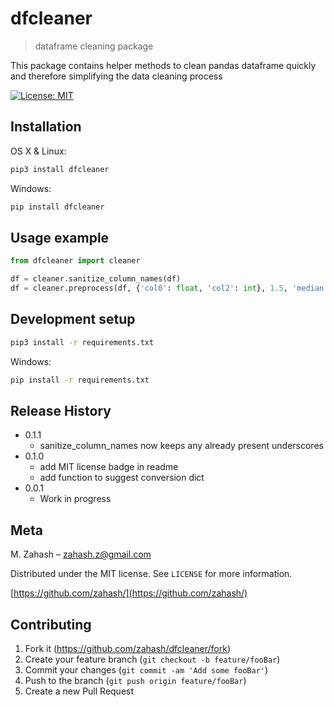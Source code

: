 # dfcleaner

> dataframe cleaning package

This package contains helper methods to clean pandas dataframe quickly and therefore simplifying the data cleaning process

[![License: MIT](https://img.shields.io/badge/License-MIT-yellow.svg)](https://opensource.org/licenses/MIT)

## Installation

OS X & Linux:

```sh
pip3 install dfcleaner
```

Windows:

```sh
pip install dfcleaner
```

## Usage example

```Python
from dfcleaner import cleaner

df = cleaner.sanitize_column_names(df)
df = cleaner.preprocess(df, {'col0': float, 'col2': int}, 1.5, 'median')
```

## Development setup

```sh
pip3 install -r requirements.txt
```

Windows:

```sh
pip install -r requirements.txt
```

## Release History

- 0.1.1
  - sanitize_column_names now keeps any already present underscores
- 0.1.0
  - add MIT license badge in readme
  - add function to suggest conversion dict
- 0.0.1
  - Work in progress

## Meta

M. Zahash – zahash.z@gmail.com

Distributed under the MIT license. See `LICENSE` for more information.

[https://github.com/zahash/](https://github.com/zahash/)

## Contributing

1. Fork it (<https://github.com/zahash/dfcleaner/fork>)
2. Create your feature branch (`git checkout -b feature/fooBar`)
3. Commit your changes (`git commit -am 'Add some fooBar'`)
4. Push to the branch (`git push origin feature/fooBar`)
5. Create a new Pull Request
